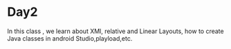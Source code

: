 # Day2
<p> In this class , we learn about XMl, relative and Linear Layouts, how to create Java classes in android Studio,playload,etc. </p>
